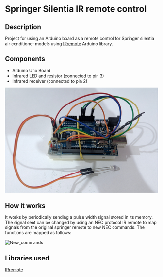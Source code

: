 # Springer Silentia IR remote control

## Description

Project for using an Arduino board as a remote control for Springer silentia air conditioner models using [IRremote](https://github.com/Arduino-IRremote/Arduino-IRremote) Arduino library.

## Components

- Arduino Uno Board
- Infrared LED and resistor (connected to pin 3)
- Infrared receiver (connected to pin 2)

<img align="center" width="700" alt="Arduino" src="Arduino.jpg">

## How it works

It works by periodically sending a pulse width signal stored in its memory. The signal sent can be changed by using an NEC protocol IR remote to map signals from the original springer remote to new NEC commands. The functions are mapped as follows:

<img align="center" width="500" alt="New_commands" src="New commands.png">

## Libraries used
[IRremote](https://github.com/Arduino-IRremote/Arduino-IRremote)
